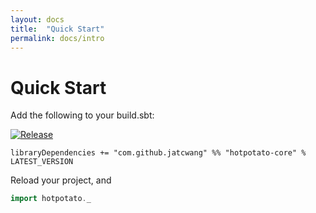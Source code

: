 ```yaml
---
layout: docs
title:  "Quick Start"
permalink: docs/intro
---
```


# Quick Start

Add the following to your build.sbt:

[![Release](https://img.shields.io/nexus/r/com.github.jatcwang/hotpotato-core_2.13?server=https%3A%2F%2Foss.sonatype.org)](https://oss.sonatype.org/content/repositories/releases/com/github/jatcwang/hotpotato-core_2.13/)

```
libraryDependencies += "com.github.jatcwang" %% "hotpotato-core" % LATEST_VERSION
```

Reload your project, and 

```scala mdoc:silent
import hotpotato._
```



